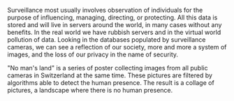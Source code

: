  Surveillance most usually involves observation of individuals for the purpose of influencing, managing, directing, or protecting. All this data is stored and will live in servers around the world, in many cases without any benefits. In the real world we have rubbish servers and in the virtual world pollution of data. Looking in the databases populated by surveillance cameras, we can see a reflection of our society, more and more a system of images, and the loss of our privacy in the name of security.

"No man's land" is a series of poster collecting images from all public cameras in Switzerland at the same time. These pictures are filtered by algorithms able to detect the human presence. The result is a collage of pictures, a landscape where there is no human presence. 